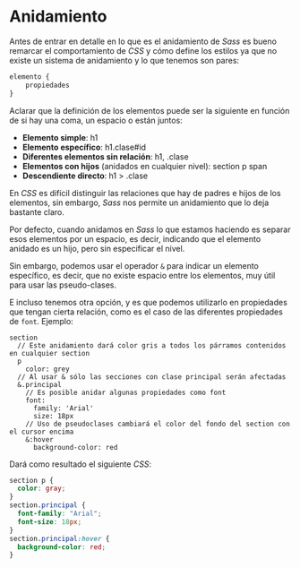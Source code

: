 Anidamiento
===========

Antes de entrar en detalle en lo que es el anidamiento de *Sass* es bueno remarcar el comportamiento de *CSS* y cómo define los estilos ya que no existe un sistema de anidamiento y lo que tenemos son pares:  

```css
elemento {  
	propiedades  
}
```

Aclarar que la definición de los elementos puede ser la siguiente en función de si hay una coma, un espacio o están juntos:

- **Elemento simple**: h1
- **Elemento específico**: h1.clase#id
- **Diferentes elementos sin relación**: h1, .clase
- **Elementos con hijos** (anidados en cualquier nivel): section p span
- **Descendiente directo**: h1 > .clase

En *CSS* es difícil distinguir las relaciones que hay de padres e hijos de los elementos, sin embargo, *Sass* nos permite un anidamiento que lo deja bastante claro.

Por defecto, cuando anidamos en *Sass* lo que estamos haciendo es separar esos elementos por un espacio, es decir, indicando que el elemento anidado es un hijo, pero sin especificar el nivel.

Sin embargo, podemos usar el operador `&` para indicar un elemento específico, es decir, que no existe espacio entre los elementos, muy útil para usar las pseudo-clases.

E incluso tenemos otra opción, y es que podemos utilizarlo en propiedades que tengan cierta relación, como es el caso de las diferentes propiedades de `font`.  Ejemplo:

```
section
  // Este anidamiento dará color gris a todos los párramos contenidos en cualquier section
  p
    color: grey
  // Al usar & sólo las secciones con clase principal serán afectadas
  &.principal
    // Es posible anidar algunas propiedades como font
    font:
      family: 'Arial'
      size: 18px
    // Uso de pseudoclases cambiará el color del fondo del section con el cursor encima
    &:hover
      background-color: red
```

Dará como resultado el siguiente *CSS*:

```css
section p {
  color: gray;
}
section.principal {
  font-family: "Arial";
  font-size: 18px;
}
section.principal:hover {
  background-color: red;
}
```